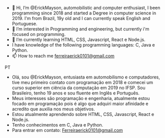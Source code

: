 - 👋 Hi, I’m @ErickMayson, automobilistic and computer enthusiast, I been programming since 2018 and started a Degree in computer science in 2019. I'm from Brazil, 19y old and I can currently speak English and Portuguese.
- 👀 I’m interested in Programming and engineering, but currently i'm focused on programming.
- 🌱 I’m currently learning HTML, CSS, Javascript, React e Node.js.
- I have knowledge of the following programming languages: C, Java e Python.
- 📫 How to reach me ferreiraerick0101@gmail.com

PT

- Olá, sou @ErickMayson, entusiasta em automobilismo e computadores, tive meu primeiro contato com programação em 2018 e comecei um curso superior em ciência da computação em 2019 no IFSP. Sou Brasileiro, tenho 19 anos e sou fluente em Inglês e Português.
- Meus interesses são programação e engenharia, atualmente estou focado em programação pois é algo que adquiri maior afinidade e acredito que auxilia nos meus objetivos.
- Estou atualmente aprendendo sobre HTML, CSS, Javascript, React e Node.js. 
- Tenho conhecimentos em C, Java e Python.
- Para entrar em contato: Ferreiraerick0101@gmail.com
